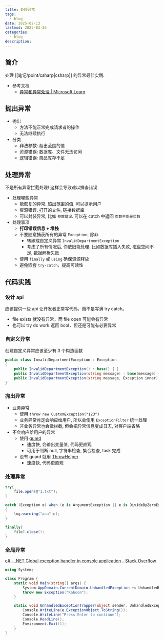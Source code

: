 ```yaml
---
title: 处理异常
tags:
  - blog
date: 2025-02-13
lastmod: 2025-03-26
categories:
  - blog
description: 
---
```


## 简介

处理 [[笔记/point/csharp|csharp]] 的异常最佳实践.

- 参考文档
    - [异常和异常处理 \| Microsoft Learn](https://learn.microsoft.com/zh-cn/dotnet/csharp/fundamentals/exceptions/)

## 抛出异常

- 抛出
    - 方法不能正常完成请求者的操作
    - 无法继续执行
- 分类
    - 非法参数: 超出范围的值
    - 资源错误: 数据库、文件无法访问
    - 逻辑错误: 商品库存不足

## 处理异常

不是所有异常拦截处理! 这样会导致难以排查错误

- 处理哪些异常
    - 能恢复的异常. 超出范围的值, 可以提示用户
    - 资源错误. 打开的文件, 链接数据库
    - 可以封装异常, 比如 `参数错误`. 可以在 catch 中返回 `页数不能是负数`
- 处理事项
    - **打印错误信息 + 堆栈**
    - 不要随意捕获所有的异常 `Exception`, 除非
        - 转嫁成自定义异常 `InvalidDepartmentException`
        - 考虑了所有情况后, 你依旧能处理. 比如数据库插入失败, 磁盘空间不足, 数据解析失败
    - 使用 `finally` 或 `using` 确保资源释放
    - 避免嵌套 `try-catch`，提高可读性

## 代码实践

### 设计 api

应该提供一些 api 让开发者正常写代码，而不是写满 try catch。  

- file exists 就没有异常，而 file open 可能会有异常
- 也可以 try do work 返回 bool，但还是可能有必要异常

###  自定义异常

创建自定义异常应该至少有 3 个构造函数

```csharp
public class InvalidDepartmentException : Exception
{
    public InvalidDepartmentException() : base() { }
    public InvalidDepartmentException(string message) : base(message) { }
    public InvalidDepartmentException(string message, Exception inner) : base(message, inner) { }
}
```

### 抛出异常

- 业务异常
    - 使用 `throw new CustomException("123")`
    - 业务异常肯定会响应给用户, 所以会使用 `ExceptionFilter` 统一处理
    - 非业务异常也会做拦截, 但会把异常信息变成日志, 对客户端省略
- 不会响应给用户的异常
    - 使用 [guard](https://learn.microsoft.com/zh-cn/dotnet/communitytoolkit/diagnostics/guard)
        - 速度快, 会输出变量值, 代码更直观
        - 可用于判断 null, 字符串检查, 集合检查, task 完成
    - 没有 guard 就用 [ThrowHelper](https://learn.microsoft.com/zh-cn/dotnet/communitytoolkit/diagnostics/throwhelper)
        - 速度快, 代码更直观

### 处理异常

```csharp
try{
    file.open(@"1.txt");
}

catch (Exception e) when (e is ArgumentException || e is DivideByZeroException)
{
    log.warning("aaa",e);
}

finally{
    file?.close();
}
```

### 全局异常

[c# - .NET Global exception handler in console application - Stack Overflow](https://stackoverflow.com/questions/3133199/net-global-exception-handler-in-console-application)

```csharp
using System;

class Program {
    static void Main(string[] args) {
        System.AppDomain.CurrentDomain.UnhandledException += UnhandledExceptionTrapper;
        throw new Exception("Kaboom");
    }

    static void UnhandledExceptionTrapper(object sender, UnhandledExceptionEventArgs e) {
        Console.WriteLine(e.ExceptionObject.ToString());
        Console.WriteLine("Press Enter to continue");
        Console.ReadLine();
        Environment.Exit(1);
    }
}
```
